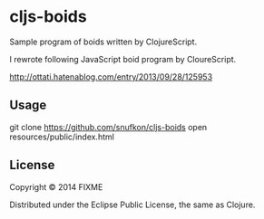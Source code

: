 # cljs-boids

Sample program of boids written by ClojureScript.

I rewrote following JavaScript boid program by CloureScript.

http://ottati.hatenablog.com/entry/2013/09/28/125953

## Usage

git clone https://github.com/snufkon/cljs-boids
open resources/public/index.html

## License

Copyright © 2014 FIXME

Distributed under the Eclipse Public License, the same as Clojure.
